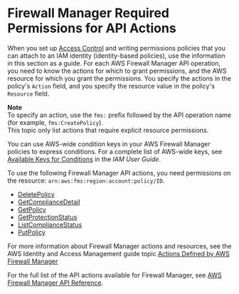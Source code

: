 # Firewall Manager Required Permissions for API Actions<a name="fms-api-permissions-ref"></a>

When you set up [Access Control](fms-auth-and-access-control.md#fms-access-control) and writing permissions policies that you can attach to an IAM identity \(identity\-based policies\), use the information in this section as a guide\. For each AWS Firewall Manager API operation, you need to know the actions for which to grant permissions, and the AWS resource for which you grant the permissions\. You specify the actions in the policy's `Action` field, and you specify the resource value in the policy's `Resource` field\.

**Note**  
To specify an action, use the `fms:` prefix followed by the API operation name \(for example, `fms:CreatePolicy`\)\.  
This topic only list actions that require explicit resource permissions\. 

You can use AWS\-wide condition keys in your AWS Firewall Manager policies to express conditions\. For a complete list of AWS\-wide keys, see [Available Keys for Conditions](https://docs.aws.amazon.com/IAM/latest/UserGuide/reference_policies_elements.html#AvailableKeys) in the *IAM User Guide*\. 

To use the following Firewall Manager API actions, you need permissions on the resource: `arn:aws:fms:region:account:policy/ID`\. 
+ [DeletePolicy](https://docs.aws.amazon.com/fms/2018-01-01/APIReference/API_DeletePolicy.html)
+ [GetComplianceDetail](https://docs.aws.amazon.com/fms/2018-01-01/APIReference/API_GetComplianceDetail.html)
+ [GetPolicy](https://docs.aws.amazon.com/fms/2018-01-01/APIReference/API_GetPolicy.html)
+ [GetProtectionStatus](https://docs.aws.amazon.com/fms/2018-01-01/APIReference/API_GetProtectionStatus.html)
+ [ListComplianceStatus](https://docs.aws.amazon.com/fms/2018-01-01/APIReference/API_ListComplianceStatus.html)
+ [PutPolicy](https://docs.aws.amazon.com/fms/2018-01-01/APIReference/API_PutPolicy.html)

For more information about Firewall Manager actions and resources, see the AWS Identity and Access Management guide topic [Actions Defined by AWS Firewall Manager](https://docs.aws.amazon.com/IAM/latest/UserGuide/list_awsfirewallmanager.html#awsfirewallmanager-actions-as-permissions) 

 For the full list of the API actions available for Firewall Manager, see [AWS Firewall Manager API Reference](https://docs.aws.amazon.com/fms/2018-01-01/APIReference/)\.